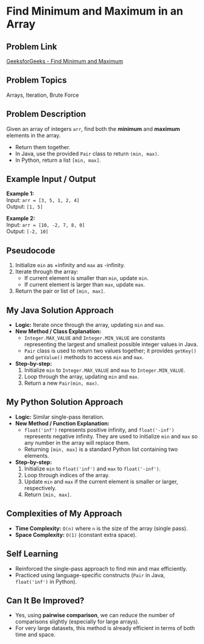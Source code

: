 # Find Minimum and Maximum in an Array

## Problem Link
[GeeksforGeeks - Find Minimum and Maximum](https://practice.geeksforgeeks.org/problems/find-minimum-and-maximum-element-in-an-array4428/1)

## Problem Topics
Arrays, Iteration, Brute Force

## Problem Description
Given an array of integers `arr`, find both the **minimum** and **maximum** elements in the array.  
- Return them together.  
- In Java, use the provided `Pair` class to return `(min, max)`.  
- In Python, return a list `[min, max]`.  

## Example Input / Output
**Example 1:**  
Input: `arr = [3, 5, 1, 2, 4]`  
Output: `[1, 5]`  

**Example 2:**  
Input: `arr = [10, -2, 7, 8, 0]`  
Output: `[-2, 10]`  

## Pseudocode
1. Initialize `min` as +infinity and `max` as -infinity.  
2. Iterate through the array:  
    - If current element is smaller than `min`, update `min`.  
    - If current element is larger than `max`, update `max`.  
3. Return the pair or list of `[min, max]`.  

## My Java Solution Approach
- **Logic:** Iterate once through the array, updating `min` and `max`.  
- **New Method / Class Explanation:**  
  - `Integer.MAX_VALUE` and `Integer.MIN_VALUE` are constants representing the largest and smallest possible integer values in Java.  
  - `Pair` class is used to return two values together; it provides `getKey()` and `getValue()` methods to access `min` and `max`.  
- **Step-by-step:**  
  1. Initialize `min` to `Integer.MAX_VALUE` and `max` to `Integer.MIN_VALUE`.  
  2. Loop through the array, updating `min` and `max`.  
  3. Return a new `Pair(min, max)`.  

## My Python Solution Approach
- **Logic:** Similar single-pass iteration.  
- **New Method / Function Explanation:**  
  - `float('inf')` represents positive infinity, and `float('-inf')` represents negative infinity. They are used to initialize `min` and `max` so any number in the array will replace them.  
  - Returning `[min, max]` is a standard Python list containing two elements.  
- **Step-by-step:**  
  1. Initialize `min` to `float('inf')` and `max` to `float('-inf')`.  
  2. Loop through indices of the array.  
  3. Update `min` and `max` if the current element is smaller or larger, respectively.  
  4. Return `[min, max]`.  

## Complexities of My Approach
- **Time Complexity:** `O(n)` where `n` is the size of the array (single pass).  
- **Space Complexity:** `O(1)` (constant extra space).  

## Self Learning
- Reinforced the single-pass approach to find min and max efficiently.  
- Practiced using language-specific constructs (`Pair` in Java, `float('inf')` in Python).  

## Can It Be Improved?
- Yes, using **pairwise comparison**, we can reduce the number of comparisons slightly (especially for large arrays).  
- For very large datasets, this method is already efficient in terms of both time and space.
